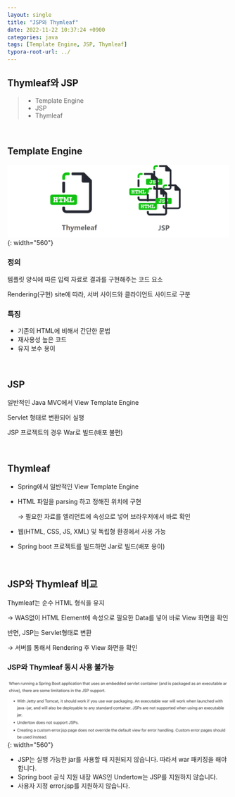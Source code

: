 ```yaml
---
layout: single
title: "JSP와 Thymleaf"
date: 2022-11-22 10:37:24 +0900
categories: java
tags: [Template Engine, JSP, Thymleaf]
typora-root-url: ../
---
```



## Thymleaf와 JSP
> - Template Engine
> - JSP
> - Thymleaf

<br>

## Template Engine

![thymleaf](/images/2022-11-22-jsp-vs-thymleaf/thymleaf.png){: width="560"}

### 정의

템플릿 양식에 따른 입력 자료로 결과를 구현해주는 코드 요소

Rendering(구현) site에 따라, 서버 사이드와 클라이언트 사이드로 구분

### 특징

- 기존의 HTML에 비해서 간단한 문법
- 재사용성 높은 코드
- 유지 보수 용이

<br>

## JSP

일반적인 Java MVC에서 View Template Engine

Servlet 형태로 변환되어 실행

JSP 프로젝트의 경우 War로 빌드(배포 불편)

<br>

## Thymleaf

- Spring에서 일반적인 View Template Engine

- HTML 파일을 parsing 하고 정해진 위치에 구현
  
  → 필요한 자료를 엘리먼트에 속성으로 넣어 브라우저에서 바로 확인
  
- 웹(HTML, CSS, JS, XML) 및 독립형 환경에서 사용 가능

- Spring boot 프로젝트를 빌드하면 Jar로 빌드(배포 용이)

<br>

## JSP와 Thymleaf 비교

Thymleaf는 순수 HTML 형식을 유지

→ WAS없이 HTML Element에 속성으로 필요한 Data를 넣어 바로 View 화면을 확인

반면, JSP는 Servlet형태로 변환

→ 서버를 통해서 Rendering 후 View 화면을 확인

### JSP와 Thymleaf 동시 사용 불가능

![jsp](/images/2022-11-22-jsp-vs-thymleaf/jsp.png){: width="560"}

- JSP는 실행 가능한 jar를 사용할 때 지원되지 않습니다. 따라서 war 패키징을 해야 합니다.
- Spring boot 공식 지원 내장 WAS인 Undertow는 JSP를 지원하지 않습니다.
- 사용자 지정 error.jsp를 지원하지 않습니다.

<br>
